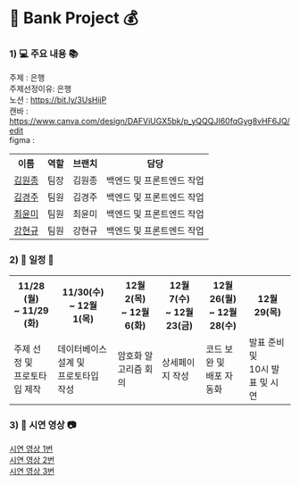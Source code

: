 # :bank: Bank Project :moneybag:
### 1) :computer: 주요 내용 :books:

주제 : 은행 <br>
주제선정이유: 은행<br>
노션 : https://bit.ly/3UsHijP <br>
캔바 :  https://www.canva.com/design/DAFViUGX5bk/p_yQQQJI60fqGyg8vHF6JQ/edit<br>
figma :  <br>

<table>
 <tr>
   <th>이름</th>
   <th>역할</th>
   <th>브랜치</th>
   <th>담당</th>
</tr>
 <tr>
   <td><a href="https://github.com/Kimtree94">김원종<a/></td>
   <td>팀장</td>
   <td>김원종</td>
   <td>백엔드 및 프론트엔드 작업</td>
</tr>
  <tr>
   <td><a href="https://github.com/kimkyoungju">김경주<a/></td>
   <td>팀원</td>
   <td>김경주</td>
   <td>백엔드 및 프론트엔드 작업</td>
</tr>
  <tr>
   <td><a href="https://github.com/dive27">최윤미<a/></td>
   <td>팀원</td>
   <td>최윤미</td>
   <td>백엔드 및 프론트엔드 작업 </td>
</tr>
  <tr>
   <td><a href="https://github.com/kanghyungyu3614">강현규<a/></td>
   <td>팀원</td>
   <td>강현규</td>
   <td>백엔드 및 프론트엔드 작업</td>
</tr>
</table>

 ### 2) :calendar: 일정 :date:
 <table>
 <tr>
   <th>  11/28 (월) <br>~ 11/29 (화)</th>
   <th>  11/30(수) <br>~ 12월 1(목)</th>
   <th>  12월 2(목) <br>~ 12월 6(화)  </th>
   <th>  12월 7(수) <br>~ 12월 23(금)  </th>
   <th>  12월 26(월) <br>~ 12월 28(수) </th>
   <th>  12월 29(목)  </th>   
</tr>
 <tr>
   <td>주제 선정 및<br> 프로토타입 제작</td>
   <td>데이터베이스 설계 및<br> 프로토타입 작성</td>
   <td>암호화 알고리즘 회의</td>
   <td>상세페이지 작성</td>
   <td>코드 보완 및<br> 배포 자동화</td>
   <td>발표 준비 및<br> 10시 발표 및 시연</td>   
</tr>
</table>

### 3) :movie_camera: 시연 영상 :camera:
<a href="">시연 영상 1번<a/><br>
<a href="">시연 영상 2번<a/><br>
<a href="">시연 영상 3번<a/>




